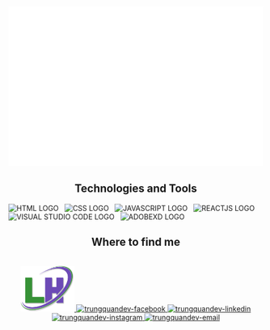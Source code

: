 <!-- kendyluu810 -->
<a href ="#" target="_blank">
    <img src="svg/kendyluu810.svg" with="1200" alt="kendyluu810"/>
</a>

<h2 align="center"> Technologies and Tools</h2>

<span><img src="https://img.shields.io/badge/-HTML5-E34F26?style=for-the-badge&labelColor=black&logo=html5&logoColor=E34F26" alt="HTML LOGO" title="HTML" height="25"/></span>
&nbsp;
<span><img src="https://img.shields.io/badge/-css3-1572B6?style=for-the-badge&labelColor=black&logo=css3&logoColor=1572B6" alt="CSS LOGO" title="CSS" height="25"/></span>
&nbsp;
<span><img src="https://img.shields.io/badge/-javascript-F7DF1E?style=for-the-badge&labelColor=black&logo=javascript&logoColor=F7DF1E" alt="JAVASCRIPT LOGO" title="JAVASCRIPT" height="25"/></span>
&nbsp;
<span><img src="https://img.shields.io/badge/-react-61DAFB?style=for-the-badge&labelColor=black&logo=react&logoColor=61DAFB" alt="REACTJS LOGO" title="REACTJS" height="25"/></span>
&nbsp;
<span><img src="https://img.shields.io/badge/-visualstudiocode-007ACC?style=for-the-badge&labelColor=white&logo=visualstudiocode&logoColor=007ACC" alt="VISUAL STUDIO CODE LOGO" title="VISUAL STUDIO CODE" height="25"/></span>
&nbsp;
<span><img src="https://img.shields.io/badge/-adobexd-FF61F6?style=for-the-badge&labelColor=black&logo=adobexd&logoColor=FF61F6" alt="ADOBEXD LOGO" title="ADODEXD" height="25"/></span>
&nbsp;

<h2 align="center"> Where to find me</h2>
<br/>
<div align="center">
    <a href="https://www.hungl.online/" target="blank">
        <img src="/img/logo.png" wifth="90" height="90"/>
    </a>
  <a href="https://www.facebook.com/kendy.luuu/" target="blank">
    <img src="https://img.icons8.com/bubbles/100/000000/facebook-new.png" alt="trungquandev-facebook" />
  </a>
  <a href="https://www.linkedin.com/in/luu-hung/" target="blank">
    <img src="https://img.icons8.com/bubbles/100/000000/linkedin.png" alt="trungquandev-linkedin" />
  </a>
  <a href="https://www.instagram.com/kendy_luu/" target="blank">
    <img src="https://img.icons8.com/bubbles/100/000000/instagram.png" alt="trungquandev-instagram" />
  </a>
  <a href="mailto:hung.luu81000@gmail.com" target="top">
    <img src="https://img.icons8.com/bubbles/100/000000/apple-mail.png" alt="trungquandev-email" />
  </a>
</div>
</div>
